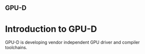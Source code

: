 ## GPU-D

# Introduction to GPU-D
GPU-D is developing vendor independent GPU driver and compiler toolchains.
